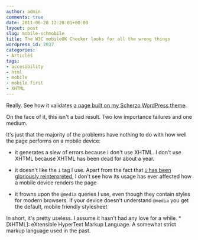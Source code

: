 ```yaml
---
author: admin
comments: true
date: 2011-06-28 12:28:01+00:00
layout: post
slug: mobile-schmobile
title: The W3C mobileOK Checker looks for all the wrong things
wordpress_id: 2037
categories:
- Articles
tags:
- accesibility
- html
- mobile
- mobile first
- XHTML
---
```


Really. See how it validates [a page built on my Scherzo WordPress theme](http://validator.w3.org/mobile/check?docAddr=http%3A%2F%2Fleonpaternoster.com%2Fscherzo&async=false).

On the face of it, this isn't a bad result. Two low importance failures and one medium.

It's just that the majority of the problems have nothing to do with how well the page performs on a mobile device:



	
  * it generates a slew of errors because I don't use XHTML. I don't use XHTML because XHTML has been dead for about a year.

	
  * it doesn't like the `i` tag I use. Apart from the fact that [`i` has been gloriously reinterpreted](http://html5doctor.com/i-b-em-strong-element/), I don't see how its usage has ever affected how a mobile device renders the page

	
  * it frowns upon the `@media` queries I use, even though they contain styles for modern browsers. If your device doesn't understand `@media` you get the default, mobile friendly stylesheet


In short, it's pretty useless. I assume it hasn't had any love for a while.
  *[XHTML]: eXtensible HyperText Markup Language. A somewhat strict markup language used in the past.
